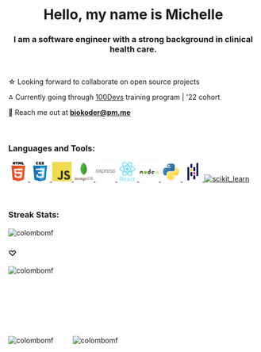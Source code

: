 
<h1 align="center">Hello, my name is Michelle</h1>  
<h3 align="center">I am a software engineer with a strong background in clinical health care.</h3>  
   
 <br>

 ☆ Looking forward to collaborate on open source projects 
  
 ⁂ Currently going through [100Devs](https://leonnoel.com/100devs/) training program | '22 cohort

 💬 Reach me out at **biokoder@pm.me**
  

<br>

<h3 align="left">Languages and Tools:</h3>  
<a href="https://www.w3.org/html/" target="_blank" rel="noreferrer"> <img src="https://raw.githubusercontent.com/devicons/devicon/master/icons/html5/html5-original-wordmark.svg" alt="html5" width="40" height="40"/> </a>
<a href="https://www.w3schools.com/css/" target="_blank" rel="noreferrer"> <img src="https://raw.githubusercontent.com/devicons/devicon/master/icons/css3/css3-original-wordmark.svg" alt="css3" width="40" height="40"/> </a> 
<a href="https://developer.mozilla.org/en-US/docs/Web/JavaScript" target="_blank" rel="noreferrer"> <img src="https://raw.githubusercontent.com/devicons/devicon/master/icons/javascript/javascript-original.svg" alt="javascript" width="40" height="40"/> </a> 
<a href="https://www.mongodb.com/" target="_blank" rel="noreferrer"> <img src="https://raw.githubusercontent.com/devicons/devicon/master/icons/mongodb/mongodb-original-wordmark.svg" alt="mongodb" width="40" height="40"/> </a> 
<a href="https://expressjs.com" target="_blank" rel="noreferrer"> <img src="https://raw.githubusercontent.com/devicons/devicon/master/icons/express/express-original-wordmark.svg" alt="express" width="40" height="40"/> </a> 
<a href="https://reactjs.org/" target="_blank" rel="noreferrer"> <img src="https://raw.githubusercontent.com/devicons/devicon/master/icons/react/react-original-wordmark.svg" alt="react" width="40" height="40"/> </a> 
<a href="https://nodejs.org" target="_blank" rel="noreferrer"> <img src="https://raw.githubusercontent.com/devicons/devicon/master/icons/nodejs/nodejs-original-wordmark.svg" alt="nodejs" width="40" height="40"/> </a> 
 <a href="https://www.python.org" target="_blank" rel="noreferrer"> <img src="https://raw.githubusercontent.com/devicons/devicon/master/icons/python/python-original.svg" alt="python" width="40" height="40"/> </a> 
 <a href="https://pandas.pydata.org/" target="_blank" rel="noreferrer"> <img src="https://raw.githubusercontent.com/devicons/devicon/2ae2a900d2f041da66e950e4d48052658d850630/icons/pandas/pandas-original.svg" alt="pandas" width="40" height="40"/> </a>
<a href="https://scikit-learn.org/" target="_blank" rel="noreferrer"> <img src="https://upload.wikimedia.org/wikipedia/commons/0/05/Scikit_learn_logo_small.svg" alt="scikit_learn" width="40" height="40"/> </a> </p>  
<br/>
<h3 align="left">Streak Stats:</h3>  
<p><img align="center" src="https://github-readme-streak-stats.herokuapp.com/?user=colombomf&" alt="colombomf" /></p>

<h3 align="left">♡</h3>  
<p><img align="left" src="https://github-readme-stats.vercel.app/api/top-langs?username=colombomf&show_icons=true&locale=en&layout=compact" alt="colombomf" /></p>
<br/><br/><br/><br/><br/><br/>

<h1 align="center"></h1>  
<p><a href="https://twitter.com/biokoder" target="blank"><img align="left" src="https://badgen.net/badge/twitter/biokoder/blue" alt="colombomf" height="20" width="130" /></a>  
<a href="https://www.linkedin.com/in/colombomf/" target="blank"><img align="left" src="https://badgen.net/badge/linkedin/colombomf/blue" alt="colombomf" height="20" width="130" /></a>  </p>


   


